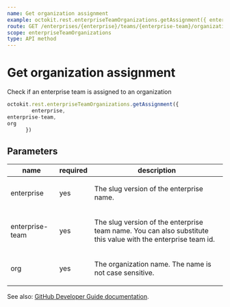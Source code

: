 ```yaml
---
name: Get organization assignment
example: octokit.rest.enterpriseTeamOrganizations.getAssignment({ enterprise, enterprise-team, org })
route: GET /enterprises/{enterprise}/teams/{enterprise-team}/organizations/{org}
scope: enterpriseTeamOrganizations
type: API method
---
```


# Get organization assignment

Check if an enterprise team is assigned to an organization

```js
octokit.rest.enterpriseTeamOrganizations.getAssignment({
        enterprise,
enterprise-team,
org
      })
```

## Parameters

<table>
  <thead>
    <tr>
      <th>name</th>
      <th>required</th>
      <th>description</th>
    </tr>
  </thead>
  <tbody>
    <tr><td>enterprise</td><td>yes</td><td>

The slug version of the enterprise name.

</td></tr>
<tr><td>enterprise-team</td><td>yes</td><td>

The slug version of the enterprise team name. You can also substitute this value with the enterprise team id.

</td></tr>
<tr><td>org</td><td>yes</td><td>

The organization name. The name is not case sensitive.

</td></tr>
  </tbody>
</table>

See also: [GitHub Developer Guide documentation](https://docs.github.com/rest/enterprise-teams/enterprise-team-organizations#get-organization-assignment).
